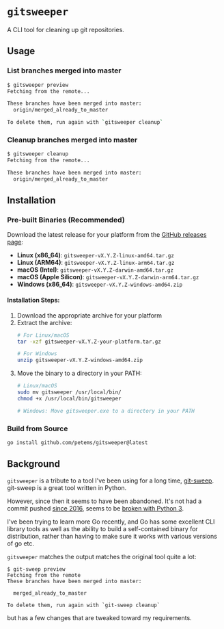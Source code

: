 # `gitsweeper`

A CLI tool for cleaning up git repositories.

## Usage

### List branches merged into master

```bash
$ gitsweeper preview
Fetching from the remote...

These branches have been merged into master:
  origin/merged_already_to_master

To delete them, run again with `gitsweeper cleanup`
```

### Cleanup branches merged into master

```bash
$ gitsweeper cleanup
Fetching from the remote...

These branches have been merged into master:
  origin/merged_already_to_master
```

## Installation

### Pre-built Binaries (Recommended)

Download the latest release for your platform from the [GitHub releases page](https://github.com/petems/gitsweeper/releases):

- **Linux (x86_64)**: `gitsweeper-vX.Y.Z-linux-amd64.tar.gz`
- **Linux (ARM64)**: `gitsweeper-vX.Y.Z-linux-arm64.tar.gz`
- **macOS (Intel)**: `gitsweeper-vX.Y.Z-darwin-amd64.tar.gz`
- **macOS (Apple Silicon)**: `gitsweeper-vX.Y.Z-darwin-arm64.tar.gz`
- **Windows (x86_64)**: `gitsweeper-vX.Y.Z-windows-amd64.zip`

#### Installation Steps:

1. Download the appropriate archive for your platform
2. Extract the archive:
   ```bash
   # For Linux/macOS
   tar -xzf gitsweeper-vX.Y.Z-your-platform.tar.gz
   
   # For Windows
   unzip gitsweeper-vX.Y.Z-windows-amd64.zip
   ```
3. Move the binary to a directory in your PATH:
   ```bash
   # Linux/macOS
   sudo mv gitsweeper /usr/local/bin/
   chmod +x /usr/local/bin/gitsweeper
   
   # Windows: Move gitsweeper.exe to a directory in your PATH
   ```

### Build from Source

```bash
go install github.com/petems/gitsweeper@latest
```

## Background

`gitsweeper` is a tribute to a tool I've been using for a long time, [git-sweep](b.com/arc90/git-sweep). git-sweep is a great tool written in Python.

However, since then it seems to have been abandoned. It's not had a commit pushed [since 2016](https://github.com/arc90/git-sweep/commit/d7522b4de1dbc85570ec36b82bc155a4fa371b5e), seems to be [broken with Python 3](https://github.com/arc90/git-sweep/issues/44).

I've been trying to learn more Go recently, and Go has some excellent CLI library tools as well as the ability to build a self-contained binary for distribution, rather than having to make sure it works with various versions of go etc.

`gitsweeper` matches the output matches the original tool quite a lot:

```
$ git-sweep preview
Fetching from the remote
These branches have been merged into master:

  merged_already_to_master

To delete them, run again with `git-sweep cleanup`
```

but has a few changes that are tweaked toward my requirements.
